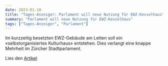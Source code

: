 ```yaml
---
date: 2023-01-18
title: "Tages-Anzeiger: Parlament will neue Nutzung für EWZ-Kesselhaus"
summary: "Parlament will neue Nutzung für EWZ-Kesselhaus"
tags: ["Tages-Anzeiger", "Parlament"]
---
```


Im kurzzeitig besetzten EWZ-Gebäude am Letten soll ein «selbstorganisiertes Kulturhaus» entstehen. Dies verlangt eine knappe Mehrheit im Zürcher Stadtparlament.

Lies den [Artikel](Parlament%20will%20neue%20Nutzung%20für%20EWZ-Kesselhaus.pdf)
